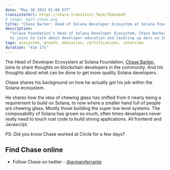 ```yaml
---
date: "May 30 2023 01:00 EST"
transistorUrl: https://share.transistor.fm/e/764e3e49
# image: ep21-chase.png
title: "Chase Barker: Head of Solana Developer Ecosystem at Solana Foundation"
description:
  "Solana Foundation's Head of Solana Developer Ecosystem, Chase Barker, joins
  to joins to talk about developer education and leveling up devs on Solana."
tags: ecosystem, growth, education, certifications, interview
duration: "41m 17s"
---
```


The Head of Developer Ecosystem at Solana Foundation,
[Chase Barker](https://twitter.com/therealchaseeb), joins to share thoughts on
blockchain developers in the community. And his thoughts about what can be done
to get more quality Solana developers.

Chase shares his background on how he actually got his job within the Solana
ecosystem.

He shares how the idea of chewing glass has shifted from it nearly being a
requirement to build on Solana, to now where a smaller hand full of people are
chewing glass. Mostly those building the super low level systems. The
composability of Solana has grown so much, often times developers never really
need to touch rust code to build strong applications. All frontend and
Javascript.

PS: Did you know Chase worked at Circle for a few days?

## Find Chase online

- Follow Chase on twitter -
  [@armaniferrante](https://twitter.com/therealchaseeb)
